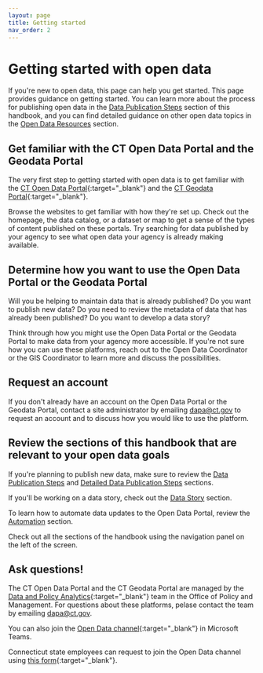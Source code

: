 ```yaml
---
layout: page
title: Getting started
nav_order: 2
---
```


# Getting started with open data

If you're new to open data, this page can help you get started. This page provides guidance on getting started. You can learn more about the process for publishing open data in the [Data Publication Steps](data-publication-steps\0_data_publication_steps_intro) section of this handbook, and you can find detailed guidance on other open data topics in the [Open Data Resources](data-resources\data_resources_intro.md) section.

## Get familiar with the CT Open Data Portal and the Geodata Portal

The very first step to getting started with open data is to get familiar with the [CT Open Data Portal](https://data.ct.gov/){:target="_blank"} and the [CT Geodata Portal](https://geodata.ct.gov/){:target="_blank"}. 

Browse the websites to get familiar with how they're set up. Check out the homepage, the data catalog, or a dataset or map to get a sense of the types of content published on these portals. Try searching for data published by your agency to see what open data your agency is already making available. 

## Determine how you want to use the Open Data Portal or the Geodata Portal

Will you be helping to maintain data that is already published? Do you want to publish new data? Do you need to review the metadata of data that has already been published? Do you want to develop a data story? 

Think through how you might use the Open Data Portal or the Geodata Portal to make data from your agency more accessible. If you're not sure how you can use these platforms, reach out to the Open Data Coordinator or the GIS Coordinator to learn more and discuss the possibilities.

## Request an account

If you don't already have an account on the Open Data Portal or the Geodata Portal, contact a site administrator by emailing [dapa@ct.gov](mailto:dapa@ct.gov) to request an account and to discuss how you would like to use the platform.

## Review the sections of this handbook that are relevant to your open data goals 

If you're planning to publish new data, make sure to review the [Data Publication Steps](data-publication-steps\0_data_publication_steps_intro) and [Detailed Data Publication Steps](data-resources\detailed_data_publication_steps) sections.

If you'll be working on a data story, check out the [Data Story](data-resources\data_stories) section.

To learn how to automate data updates to the Open Data Portal, review the [Automation](data-resources\automation.mddata-resources\automation) section.

Check out all the sections of the handbook using the navigation panel on the left of the screen.

## Ask questions!

The CT Open Data Portal and the CT Geodata Portal are managed by the [Data and Policy Analytics](https://portal.ct.gov/datapolicy/){:target="_blank"} team in the Office of Policy and Management. For questions about these platforms, pelase contact the team by emailing dapa@ct.gov.

You can also join the [Open Data channel](https://teams.microsoft.com/l/channel/19%3aby3J-Sxn821cmhl_aTjmxUfRlz90F7Nzhn20G9zqDOA1%40thread.tacv2/General?groupId=620a4f72-4ad4-43ce-93a4-0079cb317718&tenantId=118b7cfa-a3dd-48b9-b026-31ff69bb738b){:target="_blank"} in Microsoft Teams.

Connecticut state employees can request to join the Open Data channel using [this form](https://forms.office.com/Pages/ResponsePage.aspx?id=-nyLEd2juUiwJjH_abtzi5L_xJbiJ_5BoyF_jDckfpJUM1JNU0ZMNVhZRFA0MVlYOUdCNjA1TkRTWC4u){:target="_blank"}. 
